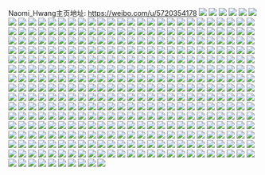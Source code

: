 Naomi_Hwang主页地址: https://weibo.com/u/5720354178 
![](https://wx4.sinaimg.cn/mw2000/006f81r4ly1h9d7br881fj30u0140h07.jpg) 
![](https://wx4.sinaimg.cn/mw2000/006f81r4ly1h9d7bu8e61j30u0140gso.jpg) 
![](https://wx4.sinaimg.cn/mw2000/006f81r4ly1h9d7bso4x6j30u0140174.jpg) 
![](https://wx4.sinaimg.cn/mw2000/006f81r4ly1h9d7bv2m2rj30u0140jy3.jpg) 
![](https://wx4.sinaimg.cn/mw2000/006f81r4ly1h9d7bxpoz0j30u0140174.jpg) 
![](https://wx4.sinaimg.cn/mw2000/006f81r4ly1h9d7bvrp4jj30u01407bv.jpg) 
![](https://wx4.sinaimg.cn/mw2000/006f81r4ly1h9d7bzse0nj30u0140nbi.jpg) 
![](https://wx4.sinaimg.cn/mw2000/006f81r4ly1h9d7byq79bj30u0140dsj.jpg) 
![](https://wx4.sinaimg.cn/mw2000/006f81r4ly1h9d7c0sxe7j30u0140tk2.jpg) 
![](https://wx4.sinaimg.cn/mw2000/006f81r4gy1h8y78h6gq6j30u0140nak.jpg) 
![](https://wx4.sinaimg.cn/mw2000/006f81r4gy1h8y78lh7g4j30u0140ahg.jpg) 
![](https://wx4.sinaimg.cn/mw2000/006f81r4gy1h8y78hlo1wj30u0140n8v.jpg) 
![](https://wx4.sinaimg.cn/mw2000/006f81r4gy1h8y78i2gjkj30u0140dtw.jpg) 
![](https://wx4.sinaimg.cn/mw2000/006f81r4gy1h8y78luoc2j30u0140qci.jpg) 
![](https://wx4.sinaimg.cn/mw2000/006f81r4gy1h8y78j0krzj30u0140qhl.jpg) 
![](https://wx4.sinaimg.cn/mw2000/006f81r4gy1h8y78ji7tdj30u0140am8.jpg) 
![](https://wx4.sinaimg.cn/mw2000/006f81r4gy1h8y78gptdcj30u01407cx.jpg) 
![](https://wx4.sinaimg.cn/mw2000/006f81r4gy1h8y78l1g2yj30u0140jzr.jpg) 
![](https://wx4.sinaimg.cn/mw2000/006f81r4gy1h8y75pxp2hj30u0154tk7.jpg) 
![](https://wx4.sinaimg.cn/mw2000/006f81r4gy1h8y75ofqylj30u0140gs9.jpg) 
![](https://wx4.sinaimg.cn/mw2000/006f81r4gy1h8y75qj1x8j30u0140qgv.jpg) 
![](https://wx4.sinaimg.cn/mw2000/006f81r4gy1h8y75rg5gsj30u0140n8g.jpg) 
![](https://wx4.sinaimg.cn/mw2000/006f81r4gy1h8y75p192kj30u0140tkq.jpg) 
![](https://wx4.sinaimg.cn/mw2000/006f81r4gy1h8y75qzkcej30u0140dqb.jpg) 
![](https://wx4.sinaimg.cn/mw2000/006f81r4gy1h8y75shfdwj30u0140tih.jpg) 
![](https://wx4.sinaimg.cn/mw2000/006f81r4gy1h8y75pgu28j30u014015p.jpg) 
![](https://wx4.sinaimg.cn/mw2000/006f81r4gy1h8y75s02a5j30u014013h.jpg) 
![](https://wx4.sinaimg.cn/mw2000/006f81r4gy1h8y74mcar2j30u0140jyk.jpg) 
![](https://wx4.sinaimg.cn/mw2000/006f81r4gy1h8y74p400mj30u014wdnw.jpg) 
![](https://wx4.sinaimg.cn/mw2000/006f81r4gy1h8y74o37nmj30u0140qb2.jpg) 
![](https://wx4.sinaimg.cn/mw2000/006f81r4gy1h8y74pkj33j30u0140aix.jpg) 
![](https://wx4.sinaimg.cn/mw2000/006f81r4gy1h8y74np8blj30u01407dr.jpg) 
![](https://wx4.sinaimg.cn/mw2000/006f81r4gy1h8y74q7ykcj30u0140jzg.jpg) 
![](https://wx4.sinaimg.cn/mw2000/006f81r4gy1h8y74qlyujj30u0140gu2.jpg) 
![](https://wx4.sinaimg.cn/mw2000/006f81r4gy1h8y74mqmptj30u0140jxy.jpg) 
![](https://wx4.sinaimg.cn/mw2000/006f81r4gy1h8y74rdny0j30u0140th3.jpg) 
![](https://wx4.sinaimg.cn/mw2000/006f81r4gy1h8y723bcyxj30u0151n7a.jpg) 
![](https://wx4.sinaimg.cn/mw2000/006f81r4gy1h8y723qv04j30u0140133.jpg) 
![](https://wx4.sinaimg.cn/mw2000/006f81r4gy1h8y724kc8jj30u01407ch.jpg) 
![](https://wx4.sinaimg.cn/mw2000/006f81r4gy1h8y724xfb3j30u014tgto.jpg) 
![](https://wx4.sinaimg.cn/mw2000/006f81r4gy1h8y722f1zsj30u0140dog.jpg) 
![](https://wx4.sinaimg.cn/mw2000/006f81r4gy1h8y7259o91j30u0140n3k.jpg) 
![](https://wx4.sinaimg.cn/mw2000/006f81r4gy1h8y725uyfzj30u01407b6.jpg) 
![](https://wx4.sinaimg.cn/mw2000/006f81r4gy1h8y726bn83j30u0140ai5.jpg) 
![](https://wx4.sinaimg.cn/mw2000/006f81r4gy1h8y727hc9zj30u0140dp2.jpg) 
![](https://wx4.sinaimg.cn/mw2000/006f81r4gy1h8k211zsraj30u014711s.jpg) 
![](https://wx4.sinaimg.cn/mw2000/006f81r4gy1h8k213c7ptj30u014010d.jpg) 
![](https://wx4.sinaimg.cn/mw2000/006f81r4gy1h8k21484t5j30u0140ahc.jpg) 
![](https://wx4.sinaimg.cn/mw2000/006f81r4gy1h8k21539xmj30u0140n68.jpg) 
![](https://wx4.sinaimg.cn/mw2000/006f81r4gy1h8k2116z14j30u0140agz.jpg) 
![](https://wx4.sinaimg.cn/mw2000/006f81r4gy1h8k215rsiuj30u0140gto.jpg) 
![](https://wx4.sinaimg.cn/mw2000/006f81r4gy1h8k217cay6j30u0140tg9.jpg) 
![](https://wx4.sinaimg.cn/mw2000/006f81r4gy1h8k216n7qvj30u0152n5j.jpg) 
![](https://wx4.sinaimg.cn/mw2000/006f81r4gy1h8k2108a2nj30u0140wo2.jpg) 
![](https://wx4.sinaimg.cn/mw2000/006f81r4gy1h88g7l26f2j30u0141495.jpg) 
![](https://wx4.sinaimg.cn/mw2000/006f81r4gy1h88g7nxb9mj30u014014i.jpg) 
![](https://wx4.sinaimg.cn/mw2000/006f81r4gy1h88g7livwkj30u015dk3n.jpg) 
![](https://wx4.sinaimg.cn/mw2000/006f81r4gy1h88g7k9l9tj30u0140jzp.jpg) 
![](https://wx4.sinaimg.cn/mw2000/006f81r4gy1h88g7j4ep5j30u0140do7.jpg) 
![](https://wx4.sinaimg.cn/mw2000/006f81r4gy1h88g7mtqi1j30u015cqc0.jpg) 
![](https://wx4.sinaimg.cn/mw2000/006f81r4gy1h88g7ogezrj30u0140gx2.jpg) 
![](https://wx4.sinaimg.cn/mw2000/006f81r4gy1h88g7h9rfij30u014048b.jpg) 
![](https://wx4.sinaimg.cn/mw2000/006f81r4gy1h88g7p8wjrj30u012jgwb.jpg) 
![](https://wx4.sinaimg.cn/mw2000/006f81r4gy1h88g7ppu6qj30u0140tin.jpg) 
![](https://wx4.sinaimg.cn/mw2000/006f81r4gy1h8500mup67j30u014uwot.jpg) 
![](https://wx4.sinaimg.cn/mw2000/006f81r4gy1h8500ojy3tj30u015m470.jpg) 
![](https://wx4.sinaimg.cn/mw2000/006f81r4gy1h8500ns1mjj30u0140dmi.jpg) 
![](https://wx4.sinaimg.cn/mw2000/006f81r4gy1h8500rfcvbj30u0140104.jpg) 
![](https://wx4.sinaimg.cn/mw2000/006f81r4gy1h8500lhf1vj30u019pn1m.jpg) 
![](https://wx4.sinaimg.cn/mw2000/006f81r4gy1h8500sdpdaj30u0140tgu.jpg) 
![](https://wx4.sinaimg.cn/mw2000/006f81r4gy1h8500peeodj30u0140aff.jpg) 
![](https://wx4.sinaimg.cn/mw2000/006f81r4gy1h82ph7pr9dj30u0140guu.jpg) 
![](https://wx4.sinaimg.cn/mw2000/006f81r4gy1h82ph3jligj30u0140jya.jpg) 
![](https://wx4.sinaimg.cn/mw2000/006f81r4gy1h82ph8zpshj30u014048i.jpg) 
![](https://wx4.sinaimg.cn/mw2000/006f81r4gy1h82phbgjl0j30u0140qcx.jpg) 
![](https://wx4.sinaimg.cn/mw2000/006f81r4gy1h82ph2m5eej30u0140thr.jpg) 
![](https://wx4.sinaimg.cn/mw2000/006f81r4gy1h82phcaohpj30u0140gwd.jpg) 
![](https://wx4.sinaimg.cn/mw2000/006f81r4gy1h82phapkdyj30u0140aki.jpg) 
![](https://wx4.sinaimg.cn/mw2000/006f81r4gy1h82ph1eol2j30u014014q.jpg) 
![](https://wx4.sinaimg.cn/mw2000/006f81r4gy1h82phd4gs4j30u0140tin.jpg) 
![](https://wx4.sinaimg.cn/mw2000/006f81r4gy1h82pheg969j30u0140n7x.jpg) 
![](https://wx4.sinaimg.cn/mw2000/006f81r4gy1h82ph4zosij30u013zwp2.jpg) 
![](https://wx4.sinaimg.cn/mw2000/006f81r4gy1h82phfjbhej30u01hchal.jpg) 
![](https://wx4.sinaimg.cn/mw2000/006f81r4gy1h82p60dniyj31xc2kg7wj.jpg) 
![](https://wx4.sinaimg.cn/mw2000/006f81r4gy1h82pba42ygj32c0340qv8.jpg) 
![](https://wx4.sinaimg.cn/mw2000/006f81r4gy1h82p5x45osj326e2wjnph.jpg) 
![](https://wx4.sinaimg.cn/mw2000/006f81r4gy1h82pa345b6j32c0340npg.jpg) 
![](https://wx4.sinaimg.cn/mw2000/006f81r4gy1h82pdp2clpj32c0340nph.jpg) 
![](https://wx4.sinaimg.cn/mw2000/006f81r4gy1h82pbuu2aej324u2uf4qr.jpg) 
![](https://wx4.sinaimg.cn/mw2000/006f81r4gy1h82p797145j323k2sq1l0.jpg) 
![](https://wx4.sinaimg.cn/mw2000/006f81r4gy1h82pcvgaxvj32762xjkjp.jpg) 
![](https://wx4.sinaimg.cn/mw2000/006f81r4gy1h82p6ky0g6j31r02c0b2b.jpg) 
![](https://wx4.sinaimg.cn/mw2000/006f81r4gy1h7zfd2agvfj320t2p3hdw.jpg) 
![](https://wx4.sinaimg.cn/mw2000/006f81r4gy1h7zfdkvipnj31ew1vvhdt.jpg) 
![](https://wx4.sinaimg.cn/mw2000/006f81r4gy1h7zff9fhpkj32802ynkjo.jpg) 
![](https://wx4.sinaimg.cn/mw2000/006f81r4gy1h7zffyw5taj32742xi7wl.jpg) 
![](https://wx4.sinaimg.cn/mw2000/006f81r4gy1h7tf82hfaij32c0340kjn.jpg) 
![](https://wx4.sinaimg.cn/mw2000/006f81r4gy1h7tfb55mymj32c03407wl.jpg) 
![](https://wx4.sinaimg.cn/mw2000/006f81r4gy1h7tf9rnhftj32c0340x6t.jpg) 
![](https://wx4.sinaimg.cn/mw2000/006f81r4gy1h7tfafgulkj323s2t1x6y.jpg) 
![](https://wx4.sinaimg.cn/mw2000/006f81r4gy1h7tf8hlftgj32c0340npi.jpg) 
![](https://wx4.sinaimg.cn/mw2000/006f81r4gy1h7tfap9v7fj322r2rn4qq.jpg) 
![](https://wx4.sinaimg.cn/mw2000/006f81r4gy1h7tf7rqjmnj32332s41ky.jpg) 
![](https://wx4.sinaimg.cn/mw2000/006f81r4gy1h7tf9cqnauj32192l5b2h.jpg) 
![](https://wx4.sinaimg.cn/mw2000/006f81r4gy1h7tfb7ozprj32c0340e82.jpg) 
![](https://wx4.sinaimg.cn/mw2000/006f81r4gy1h7c9l5axekj30u014040g.jpg) 
![](https://wx4.sinaimg.cn/mw2000/006f81r4gy1h7c9m2j43vj30u0140tgz.jpg) 
![](https://wx4.sinaimg.cn/mw2000/006f81r4gy1h7c9l6hjxpj30u014044s.jpg) 
![](https://wx4.sinaimg.cn/mw2000/006f81r4gy1h7c9l7ck7uj30u0140jxe.jpg) 
![](https://wx4.sinaimg.cn/mw2000/006f81r4gy1h7c9ldlx66j30u01hcn55.jpg) 
![](https://wx4.sinaimg.cn/mw2000/006f81r4gy1h7c9la7ow9j30u0140tju.jpg) 
![](https://wx4.sinaimg.cn/mw2000/006f81r4gy1h7c9lbdk97j30u0140126.jpg) 
![](https://wx4.sinaimg.cn/mw2000/006f81r4gy1h7c9lcioekj30u0140wms.jpg) 
![](https://wx4.sinaimg.cn/mw2000/006f81r4gy1h7c9l8vbiuj30u0140k2d.jpg) 
![](https://wx4.sinaimg.cn/mw2000/006f81r4gy1h78qlyfme7j30u0140alb.jpg) 
![](https://wx4.sinaimg.cn/mw2000/006f81r4gy1h78qtrlcdvj30u01syqcn.jpg) 
![](https://wx4.sinaimg.cn/mw2000/006f81r4gy1h78qlxbbzgj30u01407cp.jpg) 
![](https://wx4.sinaimg.cn/mw2000/006f81r4gy1h78qm2eg1mj30u0140wrs.jpg) 
![](https://wx4.sinaimg.cn/mw2000/006f81r4gy1h78qlzzp0gj30u0140dp1.jpg) 
![](https://wx4.sinaimg.cn/mw2000/006f81r4gy1h78qm3bb6fj30u01407gx.jpg) 
![](https://wx4.sinaimg.cn/mw2000/006f81r4gy1h78qlzd4ofj30u0140dou.jpg) 
![](https://wx4.sinaimg.cn/mw2000/006f81r4gy1h78qm4di8zj30u01407hg.jpg) 
![](https://wx4.sinaimg.cn/mw2000/006f81r4gy1h78qm0rljgj30u019012y.jpg) 
![](https://wx4.sinaimg.cn/mw2000/006f81r4gy1h77pci3zrlj322j2re1l0.jpg) 
![](https://wx4.sinaimg.cn/mw2000/006f81r4gy1h77pckcqg3j30wi17ctyn.jpg) 
![](https://wx4.sinaimg.cn/mw2000/006f81r4gy1h77pcq5rk8j32c03514qt.jpg) 
![](https://wx4.sinaimg.cn/mw2000/006f81r4gy1h76hybyoikj30u0140113.jpg) 
![](https://wx4.sinaimg.cn/mw2000/006f81r4gy1h76hy9y8m9j30u014ggv9.jpg) 
![](https://wx4.sinaimg.cn/mw2000/006f81r4gy1h76hydi358j30u014047i.jpg) 
![](https://wx4.sinaimg.cn/mw2000/006f81r4gy1h76hy6ow05j30u0140juu.jpg) 
![](https://wx4.sinaimg.cn/mw2000/006f81r4gy1h76hy4muhwj30u01407d7.jpg) 
![](https://wx4.sinaimg.cn/mw2000/006f81r4gy1h76hyenuomj30u0140dns.jpg) 
![](https://wx4.sinaimg.cn/mw2000/006f81r4gy1h76hy7wko6j30u0140101.jpg) 
![](https://wx4.sinaimg.cn/mw2000/006f81r4gy1h76hylcyj8j30u0128112.jpg) 
![](https://wx4.sinaimg.cn/mw2000/006f81r4gy1h76hyfuy1xj30u0140475.jpg) 
![](https://wx4.sinaimg.cn/mw2000/006f81r4gy1h70ijdmehoj30u015tdou.jpg) 
![](https://wx4.sinaimg.cn/mw2000/006f81r4gy1h70ijfems1j30u014haip.jpg) 
![](https://wx4.sinaimg.cn/mw2000/006f81r4gy1h70ijgk5vlj30u015947j.jpg) 
![](https://wx4.sinaimg.cn/mw2000/006f81r4gy1h70ijiw7b8j30u0140k11.jpg) 
![](https://wx4.sinaimg.cn/mw2000/006f81r4gy1h70ijhw8sqj30u019wqd5.jpg) 
![](https://wx4.sinaimg.cn/mw2000/006f81r4gy1h70ijkxkc2j30u0140gul.jpg) 
![](https://wx4.sinaimg.cn/mw2000/006f81r4gy1h6w0n3aofhj30u0140ahx.jpg) 
![](https://wx4.sinaimg.cn/mw2000/006f81r4gy1h6w0n2msy5j30u0140dmu.jpg) 
![](https://wx4.sinaimg.cn/mw2000/006f81r4gy1h6w0n1w6vmj30u01407bl.jpg) 
![](https://wx4.sinaimg.cn/mw2000/006f81r4gy1h6w0n546b6j30u014045r.jpg) 
![](https://wx4.sinaimg.cn/mw2000/006f81r4gy1h6w0n44y9kj30u0141n4f.jpg) 
![](https://wx4.sinaimg.cn/mw2000/006f81r4gy1h6w0n5lz7kj30u014045h.jpg) 
![](https://wx4.sinaimg.cn/mw2000/006f81r4gy1h6w0n6p73fj30u01400zp.jpg) 
![](https://wx4.sinaimg.cn/mw2000/006f81r4gy1h6w0n662irj30u01407dk.jpg) 
![](https://wx4.sinaimg.cn/mw2000/006f81r4gy1h6w0n4m4p7j30u01400xv.jpg) 
![](https://wx4.sinaimg.cn/mw2000/006f81r4gy1h67qtwzddgj30oh0wntgs.jpg) 
![](https://wx4.sinaimg.cn/mw2000/006f81r4gy1h67qtryv14j30u0140do6.jpg) 
![](https://wx4.sinaimg.cn/mw2000/006f81r4gy1h67qu2wcxzj30u0140tn7.jpg) 
![](https://wx4.sinaimg.cn/mw2000/006f81r4gy1h67qu52v1rj30u0147na3.jpg) 
![](https://wx4.sinaimg.cn/mw2000/006f81r4gy1h67qu6m3pmj30u01407fs.jpg) 
![](https://wx4.sinaimg.cn/mw2000/006f81r4gy1h67qtqkh9uj30u013zaed.jpg) 
![](https://wx4.sinaimg.cn/mw2000/006f81r4gy1h5iconwt87j328x340e83.jpg) 
![](https://wx4.sinaimg.cn/mw2000/006f81r4gy1h5icnjqqrcj30zk1be45n.jpg) 
![](https://wx4.sinaimg.cn/mw2000/006f81r4gy1h5icou64r0j31pv340x6p.jpg) 
![](https://wx4.sinaimg.cn/mw2000/006f81r4gy1h5icp2f3bmj31lg2up4qp.jpg) 
![](https://wx4.sinaimg.cn/mw2000/006f81r4gy1h5icozaf8yj32c035xqv7.jpg) 
![](https://wx4.sinaimg.cn/mw2000/006f81r4gy1h4stztqg1ij326f340x6q.jpg) 
![](https://wx4.sinaimg.cn/mw2000/006f81r4gy1h4u82wg2fxj32c03404qq.jpg) 
![](https://wx4.sinaimg.cn/mw2000/006f81r4gy1h4u833l5gcj32c0340npf.jpg) 
![](https://wx4.sinaimg.cn/mw2000/006f81r4gy1h4su0hshwbj32au340npe.jpg) 
![](https://wx4.sinaimg.cn/mw2000/006f81r4gy1h4u8378ob3j32c0340hdv.jpg) 
![](https://wx4.sinaimg.cn/mw2000/006f81r4gy1h4u83af4pfj326p2y21kz.jpg) 
![](https://wx4.sinaimg.cn/mw2000/006f81r4gy1h4u82tdvgdj32c0340u0x.jpg) 
![](https://wx4.sinaimg.cn/mw2000/006f81r4gy1h4swcm13fgj32c03401ky.jpg) 
![](https://wx4.sinaimg.cn/mw2000/006f81r4gy1h4sty866zfj30lq0obdzh.jpg) 
![](https://wx4.sinaimg.cn/mw2000/006f81r4gy1h4ni0xy2g0j30u012z0vn.jpg) 
![](https://wx4.sinaimg.cn/mw2000/006f81r4gy1h4ni105jfqj30u01hcgsh.jpg) 
![](https://wx4.sinaimg.cn/mw2000/006f81r4gy1h4ni10ofjrj30u0140whc.jpg) 
![](https://wx4.sinaimg.cn/mw2000/006f81r4gy1h4ni117gzoj30u01hc79c.jpg) 
![](https://wx4.sinaimg.cn/mw2000/006f81r4gy1h4ni13dyenj30u01hcafd.jpg) 
![](https://wx4.sinaimg.cn/mw2000/006f81r4gy1h4ni12jifkj30u01hcgqa.jpg) 
![](https://wx4.sinaimg.cn/mw2000/006f81r4gy1h4ni120gytj30u01hcq7t.jpg) 
![](https://wx4.sinaimg.cn/mw2000/006f81r4gy1h4ni0yluvwj30u01hc7ai.jpg) 
![](https://wx4.sinaimg.cn/mw2000/006f81r4gy1h4ni12wng8j30u01hutc8.jpg) 
![](https://wx4.sinaimg.cn/mw2000/006f81r4gy1h4cggtnbllj30u01hcjyi.jpg) 
![](https://wx4.sinaimg.cn/mw2000/006f81r4gy1h4cggswyumj30u01hcn25.jpg) 
![](https://wx4.sinaimg.cn/mw2000/006f81r4gy1h4cggvtdg6j30c40ipmy1.jpg) 
![](https://wx4.sinaimg.cn/mw2000/006f81r4gy1h4cgguxgf1j30u01hctes.jpg) 
![](https://wx4.sinaimg.cn/mw2000/006f81r4gy1h4cggubn5oj30u01ifqbi.jpg) 
![](https://wx4.sinaimg.cn/mw2000/006f81r4gy1h4cggvhqw0j30u01eddm8.jpg) 
![](https://wx4.sinaimg.cn/mw2000/006f81r4gy1h4cggx97nlj30u01hcai4.jpg) 
![](https://wx4.sinaimg.cn/mw2000/006f81r4gy1h4cggwog71j30gt0q1jto.jpg) 
![](https://wx4.sinaimg.cn/mw2000/006f81r4gy1h4cggxq96qj30u01hcwja.jpg) 
![](https://wx4.sinaimg.cn/mw2000/006f81r4gy1h4aefi3h2qj30ko10qq70.jpg) 
![](https://wx4.sinaimg.cn/mw2000/006f81r4gy1h4aefit3fmj30nq165dkr.jpg) 
![](https://wx4.sinaimg.cn/mw2000/006f81r4gy1h4aefknistj30w51l5wsg.jpg) 
![](https://wx4.sinaimg.cn/mw2000/006f81r4gy1h4aeflv21gj30wi1ls16c.jpg) 
![](https://wx4.sinaimg.cn/mw2000/006f81r4gy1h4aefwgu3dj31r03404qq.jpg) 
![](https://wx4.sinaimg.cn/mw2000/006f81r4gy1h4aefn5ruzj30vt1kktkj.jpg) 
![](https://wx4.sinaimg.cn/mw2000/006f81r4gy1h4aefrxcoij31pj340e81.jpg) 
![](https://wx4.sinaimg.cn/mw2000/006f81r4gy1h4aefhifooj31pn31le81.jpg) 
![](https://wx4.sinaimg.cn/mw2000/006f81r4gy1h4aeg02manj31pr340e81.jpg) 
![](https://wx4.sinaimg.cn/mw2000/006f81r4gy1h47z3j92huj322o340e82.jpg) 
![](https://wx4.sinaimg.cn/mw2000/006f81r4gy1h47yyyzuutj322o340b2b.jpg) 
![](https://wx4.sinaimg.cn/mw2000/006f81r4gy1h47z1s4n36j322o3404qr.jpg) 
![](https://wx4.sinaimg.cn/mw2000/006f81r4gy1h47z26625yj334022o1kz.jpg) 
![](https://wx4.sinaimg.cn/mw2000/006f81r4gy1h47z0m0b17j322o340x6q.jpg) 
![](https://wx4.sinaimg.cn/mw2000/006f81r4gy1h47z2i461vj322o340u0z.jpg) 
![](https://wx4.sinaimg.cn/mw2000/006f81r4gy1h47yx5o4ihj322o340npf.jpg) 
![](https://wx4.sinaimg.cn/mw2000/006f81r4gy1h47z2mu85nj322o340b2a.jpg) 
![](https://wx4.sinaimg.cn/mw2000/006f81r4gy1h47z33ool5j322o340b2a.jpg) 
![](https://wx4.sinaimg.cn/mw2000/006f81r4gy1h3u7dbcr3fj30u0140q9o.jpg) 
![](https://wx4.sinaimg.cn/mw2000/006f81r4gy1h3u7defhnyj30u01g7aim.jpg) 
![](https://wx4.sinaimg.cn/mw2000/006f81r4gy1h3u7dcdqlij30u0140qen.jpg) 
![](https://wx4.sinaimg.cn/mw2000/006f81r4gy1h3u7dahjm1j30u0140k3r.jpg) 
![](https://wx4.sinaimg.cn/mw2000/006f81r4gy1h3u7dcxfskj30u0144wkd.jpg) 
![](https://wx4.sinaimg.cn/mw2000/006f81r4gy1h3u7ddnibjj30u00zutju.jpg) 
![](https://wx4.sinaimg.cn/mw2000/006f81r4gy1h3quf60hhnj30u014jwuu.jpg) 
![](https://wx4.sinaimg.cn/mw2000/006f81r4gy1h3quf70nnej30u014fwvd.jpg) 
![](https://wx4.sinaimg.cn/mw2000/006f81r4gy1h3quf7tsozj30u014017x.jpg) 
![](https://wx4.sinaimg.cn/mw2000/006f81r4gy1h3quf8odigj30u0140h0m.jpg) 
![](https://wx4.sinaimg.cn/mw2000/006f81r4gy1h3o9y7hrzhj30u01gwwpw.jpg) 
![](https://wx4.sinaimg.cn/mw2000/006f81r4gy1h3o9y5n5zcj30u01fqdqv.jpg) 
![](https://wx4.sinaimg.cn/mw2000/006f81r4gy1h3bo7ilsb4j32c0340b2a.jpg) 
![](https://wx4.sinaimg.cn/mw2000/006f81r4gy1h3bo7lep2wj31sc2dsb2a.jpg) 
![](https://wx4.sinaimg.cn/mw2000/006f81r4gy1h3bo7k158lj32542r6qv6.jpg) 
![](https://wx4.sinaimg.cn/mw2000/006f81r4gy1h3bo7od94pj30u0140ajf.jpg) 
![](https://wx4.sinaimg.cn/mw2000/006f81r4gy1h2l4xt5w6kj30u012ogt7.jpg) 
![](https://wx4.sinaimg.cn/mw2000/006f81r4gy1h2l4xq6zikj30u014itk0.jpg) 
![](https://wx4.sinaimg.cn/mw2000/006f81r4gy1h2l4xorqdaj30u0140gvv.jpg) 
![](https://wx4.sinaimg.cn/mw2000/006f81r4gy1h2l4xs9y4jj30u0140aj1.jpg) 
![](https://wx4.sinaimg.cn/mw2000/006f81r4gy1h2l4xrcw8rj30u0133gvt.jpg) 
![](https://wx4.sinaimg.cn/mw2000/006f81r4gy1h2l4xw5ebuj30u013ydnf.jpg) 
![](https://wx4.sinaimg.cn/mw2000/006f81r4gy1h2l4xv929bj30u01404al.jpg) 
![](https://wx4.sinaimg.cn/mw2000/006f81r4gy1h2l4xu020aj30u013k488.jpg) 
![](https://wx4.sinaimg.cn/mw2000/006f81r4gy1h2fdtztde5j32c0340npg.jpg) 
![](https://wx4.sinaimg.cn/mw2000/006f81r4gy1h2fdtuseb0j30wi1kcqrd.jpg) 
![](https://wx4.sinaimg.cn/mw2000/006f81r4gy1h2fdtvqhlrj30wi1mvqsf.jpg) 
![](https://wx4.sinaimg.cn/mw2000/006f81r4gy1h2fdu6auuoj32c0340qv9.jpg) 
![](https://wx4.sinaimg.cn/mw2000/006f81r4gy1h1mauzvjr7j30sb1eb4ej.jpg) 
![](https://wx4.sinaimg.cn/mw2000/006f81r4gy1h1mauwfgraj30u01hbh2r.jpg) 
![](https://wx4.sinaimg.cn/mw2000/006f81r4gy1h1mauv0axoj30u01hdqka.jpg) 
![](https://wx4.sinaimg.cn/mw2000/006f81r4gy1h1mauy0n0bj30u018gtka.jpg) 
![](https://wx4.sinaimg.cn/mw2000/006f81r4gy1h1cz1nl44yj30u014047t.jpg) 
![](https://wx4.sinaimg.cn/mw2000/006f81r4gy1h1cz1t5sztj30u0131gvy.jpg) 
![](https://wx4.sinaimg.cn/mw2000/006f81r4gy1h1cz1ogaqsj30u013f47q.jpg) 
![](https://wx4.sinaimg.cn/mw2000/006f81r4gy1h1cz1jhyqrj30u0146wm2.jpg) 
![](https://wx4.sinaimg.cn/mw2000/006f81r4gy1h1cz1mkkaej30u01197f5.jpg) 
![](https://wx4.sinaimg.cn/mw2000/006f81r4gy1h1cz1tthlaj30u01320zn.jpg) 
![](https://wx4.sinaimg.cn/mw2000/006f81r4gy1h1cz1l5v72j30u0140wpm.jpg) 
![](https://wx4.sinaimg.cn/mw2000/006f81r4gy1h1cz1uxj19j30u012g7az.jpg) 
![](https://wx4.sinaimg.cn/mw2000/006f81r4gy1h1cz1pjgd3j30u01dwgxg.jpg) 
![](https://wx4.sinaimg.cn/mw2000/006f81r4gy1h19li6hdehj30u01ilamy.jpg) 
![](https://wx4.sinaimg.cn/mw2000/006f81r4gy1h19lic0fwoj30u01j1akx.jpg) 
![](https://wx4.sinaimg.cn/mw2000/006f81r4gy1h19li5su9gj30u01hr7gu.jpg) 
![](https://wx4.sinaimg.cn/mw2000/006f81r4gy1h13xo3hcoej30u01cgn9z.jpg) 
![](https://wx4.sinaimg.cn/mw2000/006f81r4gy1h13xo9thkij30u01hindy.jpg) 
![](https://wx4.sinaimg.cn/mw2000/006f81r4gy1h13xo6q62cj30u01huh0b.jpg) 
![](https://wx4.sinaimg.cn/mw2000/006f81r4gy1h109c0x5b6j30u01ay44w.jpg) 
![](https://wx4.sinaimg.cn/mw2000/006f81r4gy1h109bizi9mj30u019010m.jpg) 
![](https://wx4.sinaimg.cn/mw2000/006f81r4gy1h109c01vz1j30u0190djq.jpg) 
![](https://wx4.sinaimg.cn/mw2000/006f81r4gy1h109bn7193j30u0190th7.jpg) 
![](https://wx4.sinaimg.cn/mw2000/006f81r4gy1h109bl7ux8j30u019046g.jpg) 
![](https://wx4.sinaimg.cn/mw2000/006f81r4gy1h109bp7kr4j30u019145a.jpg) 
![](https://wx4.sinaimg.cn/mw2000/006f81r4gy1h109bo4kzzj30u0190gqz.jpg) 
![](https://wx4.sinaimg.cn/mw2000/006f81r4gy1h109bmd5xnj30u01ap7ae.jpg) 
![](https://wx4.sinaimg.cn/mw2000/006f81r4gy1h109bjjwfuj30u0190gtz.jpg) 
![](https://wx4.sinaimg.cn/mw2000/006f81r4gy1h0zsh13i0sj30wi1lgau5.jpg) 
![](https://wx4.sinaimg.cn/mw2000/006f81r4gy1h0zsh2tc5dj31r02jy4qr.jpg) 
![](https://wx4.sinaimg.cn/mw2000/006f81r4gy1h0zsh1l475j30wi1juwwp.jpg) 
![](https://wx4.sinaimg.cn/mw2000/006f81r4gy1h0zsh5klijj31r03407wh.jpg) 
![](https://wx4.sinaimg.cn/mw2000/006f81r4gy1h0zsh3bu2dj30wi1jmk91.jpg) 
![](https://wx4.sinaimg.cn/mw2000/006f81r4gy1h0zsh4krn9j31zm340b2b.jpg) 
![](https://wx4.sinaimg.cn/mw2000/006f81r4gy1gy11zfdoi2j322o340qv6.jpg) 
![](https://wx4.sinaimg.cn/mw2000/006f81r4gy1gy11zbklo8j30ve1kxaq1.jpg) 
![](https://wx4.sinaimg.cn/mw2000/006f81r4gy1gy11zi0tucj322o340b2a.jpg) 
![](https://wx4.sinaimg.cn/mw2000/006f81r4gy1gy11zmmsn7j32402yfqv7.jpg) 
![](https://wx4.sinaimg.cn/mw2000/006f81r4gy1gy11zc8ba2j30wi1la192.jpg) 
![](https://wx4.sinaimg.cn/mw2000/006f81r4gy1gy11zjvh8tj32232wnu0x.jpg) 
![](https://wx4.sinaimg.cn/mw2000/006f81r4gy1gy11zafouuj322n2pcu0x.jpg) 
![](https://wx4.sinaimg.cn/mw2000/006f81r4gy1gy11zrftyej30wi1l84o6.jpg) 
![](https://wx4.sinaimg.cn/mw2000/006f81r4gy1gy11zq8vh6j31z02nwu0z.jpg) 
![](https://wx4.sinaimg.cn/mw2000/006f81r4gy1gy12fizfz6j30wi1jjk43.jpg) 
![](https://wx4.sinaimg.cn/mw2000/006f81r4gy1gy12fka827j30wi1gcass.jpg) 
![](https://wx4.sinaimg.cn/mw2000/006f81r4gy1gy12fnrezej31sc2c17wi.jpg) 
![](https://wx4.sinaimg.cn/mw2000/006f81r4gy1gy12fp5di6j30wi1l4nfq.jpg) 
![](https://wx4.sinaimg.cn/mw2000/006f81r4gy1gy12fhvpqaj31sr2jl7wi.jpg) 
![](https://wx4.sinaimg.cn/mw2000/006f81r4gy1gy12fu7xinj324b2avqv6.jpg) 
![](https://wx4.sinaimg.cn/mw2000/006f81r4gy1gy12fzmi16j322y2ryu0x.jpg) 
![](https://wx4.sinaimg.cn/mw2000/006f81r4gy1gy12g2kud9j30wi1cz4br.jpg) 
![](https://wx4.sinaimg.cn/mw2000/006f81r4gy1gy12g52gicj30wi1fk4qp.jpg) 
![](https://wx4.sinaimg.cn/mw2000/006f81r4gy1gx81jpsz3kj30u01g87fu.jpg) 
![](https://wx4.sinaimg.cn/mw2000/006f81r4gy1gx81jpd9edj30u01egh1v.jpg) 
![](https://wx4.sinaimg.cn/mw2000/006f81r4gy1gwlq3u9g9uj30u0140jyc.jpg) 
![](https://wx4.sinaimg.cn/mw2000/006f81r4gy1gwlq3sok4xj30u0140q9i.jpg) 
![](https://wx4.sinaimg.cn/mw2000/006f81r4gy1gwlq3uvrmej30u0140q8c.jpg) 
![](https://wx4.sinaimg.cn/mw2000/006f81r4gy1gwlq71crmyj30u0140jzl.jpg) 
![](https://wx4.sinaimg.cn/mw2000/006f81r4gy1gwlq3pyosaj30u0140wlz.jpg) 
![](https://wx4.sinaimg.cn/mw2000/006f81r4gy1gwlq3nygl1j30u0140tex.jpg) 
![](https://wx4.sinaimg.cn/mw2000/006f81r4gy1gwlq725wxjj30u014045e.jpg) 
![](https://wx4.sinaimg.cn/mw2000/006f81r4gy1gwlq3qowqsj30u0140tfw.jpg) 
![](https://wx4.sinaimg.cn/mw2000/006f81r4gy1gwlq72tuf0j30u0140n31.jpg) 
![](https://wx4.sinaimg.cn/mw2000/006f81r4ly1gwfm8a40w2j30u0140gw5.jpg) 
![](https://wx4.sinaimg.cn/mw2000/006f81r4ly1gwfm888umoj30u0140hau.jpg) 
![](https://wx4.sinaimg.cn/mw2000/006f81r4ly1gwfm89hbqxj30u0119ahn.jpg) 
![](https://wx4.sinaimg.cn/mw2000/006f81r4ly1gwfm87av60j31400u0alc.jpg) 
![](https://wx4.sinaimg.cn/mw2000/006f81r4ly1gwfm87sbaej30u0190gtp.jpg) 
![](https://wx4.sinaimg.cn/mw2000/006f81r4ly1gwfm88tp52j30u0140keq.jpg) 
![](https://wx4.sinaimg.cn/mw2000/006f81r4ly1gwfm8ahho9j30u014nn7i.jpg) 
![](https://wx4.sinaimg.cn/mw2000/006f81r4ly1gwfm8c105bj30u0140azr.jpg) 
![](https://wx4.sinaimg.cn/mw2000/006f81r4ly1gwfm896mp6j30u00x3jz9.jpg) 
![](https://wx4.sinaimg.cn/mw2000/006f81r4ly1gwfm8arlzlj30u01407e9.jpg) 
![](https://wx4.sinaimg.cn/mw2000/006f81r4ly1gwfm8bdrwaj31400u0alr.jpg) 
![](https://wx4.sinaimg.cn/mw2000/006f81r4ly1gwfm8cz8hrj30u0140n7t.jpg) 
![](https://wx4.sinaimg.cn/mw2000/006f81r4gy1gu4n3x7x4fj30u0140dtw.jpg) 
![](https://wx4.sinaimg.cn/mw2000/006f81r4gy1gu4n3wcfbmj31390u047p.jpg) 
![](https://wx4.sinaimg.cn/mw2000/006f81r4gy1gu4n42osa5j31400u0e2t.jpg) 
![](https://wx4.sinaimg.cn/mw2000/006f81r4gy1gu4n43pie6j30to1gswpd.jpg) 
![](https://wx4.sinaimg.cn/mw2000/006f81r4gy1gu4n3v4jsfj30u0140whr.jpg) 
![](https://wx4.sinaimg.cn/mw2000/006f81r4gy1gu4n3yd8xfj30u0140tj2.jpg) 
![](https://wx4.sinaimg.cn/mw2000/006f81r4gy1gu4n40xg4qj31400u0qdx.jpg) 
![](https://wx4.sinaimg.cn/mw2000/006f81r4gy1gu4n45e48dj31400u0wmz.jpg) 
![](https://wx4.sinaimg.cn/mw2000/006f81r4gy1gu4n3zjkf5j30u014011o.jpg) 
![](https://wx4.sinaimg.cn/mw2000/006f81r4ly1gthp7e7wlpj30u00wgjyy.jpg) 
![](https://wx4.sinaimg.cn/mw2000/006f81r4ly1gthp7fcbynj30u00zkdqg.jpg) 
![](https://wx4.sinaimg.cn/mw2000/006f81r4ly1gthp7esaxgj30u0140do6.jpg) 
![](https://wx4.sinaimg.cn/mw2000/006f81r4ly1gthp7fmpboj30u010a466.jpg) 
![](https://wx4.sinaimg.cn/mw2000/006f81r4ly1gthp7hg9vuj33402c0qv7.jpg) 
![](https://wx4.sinaimg.cn/mw2000/006f81r4ly1gthp7fvkygj30ng0uq441.jpg) 
![](https://wx4.sinaimg.cn/mw2000/006f81r4ly1gthp7egdgyj30u00z2jy6.jpg) 
![](https://wx4.sinaimg.cn/mw2000/006f81r4ly1gthp7g9nv9j30u0140wq6.jpg) 
![](https://wx4.sinaimg.cn/mw2000/006f81r4ly1gthp7do0upj32c0340kjn.jpg) 
![](https://wx4.sinaimg.cn/mw2000/006f81r4ly1gsxbxhiv8nj30u01f9dp1.jpg) 
![](https://wx4.sinaimg.cn/mw2000/006f81r4ly1gsxbolxon6j30u0142462.jpg) 
![](https://wx4.sinaimg.cn/mw2000/006f81r4ly1gsxc8rgjmzj30u014010d.jpg) 
![](https://wx4.sinaimg.cn/mw2000/006f81r4ly1gsxc4w22vcj30u01grtiw.jpg) 
![](https://wx4.sinaimg.cn/mw2000/006f81r4ly1gsav5ntk95j32hn25se81.jpg) 
![](https://wx4.sinaimg.cn/mw2000/006f81r4ly1gsav61bkjcj32c02c07wj.jpg) 
![](https://wx4.sinaimg.cn/mw2000/006f81r4ly1gsav5lwr8qj33402c0b2a.jpg) 
![](https://wx4.sinaimg.cn/mw2000/006f81r4ly1gsav5qwy9jj32bk2yl7wi.jpg) 
![](https://wx4.sinaimg.cn/mw2000/006f81r4ly1gsav5q2dhfj31ol2uue81.jpg) 
![](https://wx4.sinaimg.cn/mw2000/006f81r4ly1gsav5om1jkj31dw1dx7wh.jpg) 
![](https://wx4.sinaimg.cn/mw2000/006f81r4ly1gsav5sonu0j31r0340b2a.jpg) 
![](https://wx4.sinaimg.cn/mw2000/006f81r4ly1gsav5trjcjj33401r0e82.jpg) 
![](https://wx4.sinaimg.cn/mw2000/006f81r4ly1gsav5rspzkj31ob3101ky.jpg) 
![](https://wx4.sinaimg.cn/mw2000/006f81r4ly1gs8tgyitshj31r0340e82.jpg) 
![](https://wx4.sinaimg.cn/mw2000/006f81r4ly1gs8tgr9nnkj31r0340qv6.jpg) 
![](https://wx4.sinaimg.cn/mw2000/006f81r4ly1gs8tgt8ug8j33401r04qr.jpg) 
![](https://wx4.sinaimg.cn/mw2000/006f81r4ly1gs8tgvx67sj31r0340e83.jpg) 
![](https://wx4.sinaimg.cn/mw2000/006f81r4ly1gs8th36xqqj321k2rru0z.jpg) 
![](https://wx4.sinaimg.cn/mw2000/006f81r4ly1gs8tgxaklhj31r0340b2b.jpg) 
![](https://wx4.sinaimg.cn/mw2000/006f81r4ly1gs8tgua00vj31r0340hdu.jpg) 
![](https://wx4.sinaimg.cn/mw2000/006f81r4ly1gs8th1w4i6j33401r04qr.jpg) 
![](https://wx4.sinaimg.cn/mw2000/006f81r4ly1gs8tur4m7tj30jf0ik407.jpg) 
![](https://wx4.sinaimg.cn/mw2000/006f81r4ly1gs1so5zxldj31pr2nqkjl.jpg) 
![](https://wx4.sinaimg.cn/mw2000/006f81r4ly1gs1smr0zayj31r0340x6p.jpg) 
![](https://wx4.sinaimg.cn/mw2000/006f81r4ly1gs1sn4ar9uj31r0340hdu.jpg) 
![](https://wx4.sinaimg.cn/mw2000/006f81r4ly1gs1sne8cdfj33401r0hdv.jpg) 
![](https://wx4.sinaimg.cn/mw2000/006f81r4ly1gs1smldw16j31z02bakjl.jpg) 
![](https://wx4.sinaimg.cn/mw2000/006f81r4ly1gs1smasvb4j33401r0npe.jpg) 
![](https://wx4.sinaimg.cn/mw2000/006f81r4ly1gs1sn8f7jmj32hz26nb2a.jpg) 
![](https://wx4.sinaimg.cn/mw2000/006f81r4ly1gs1snb36iij33401r04qr.jpg) 
![](https://wx4.sinaimg.cn/mw2000/006f81r4ly1gs1snf6vyqj30rv0gtwfp.jpg) 
![](https://wx4.sinaimg.cn/mw2000/006f81r4gy1gribenf0p2j30u018x45j.jpg) 
![](https://wx4.sinaimg.cn/mw2000/006f81r4gy1griber28lej30u018edl4.jpg) 
![](https://wx4.sinaimg.cn/mw2000/006f81r4gy1gribelutfmj30u018qgt6.jpg) 
![](https://wx4.sinaimg.cn/mw2000/006f81r4gy1gribesinw1j30u018x45c.jpg) 
![](https://wx4.sinaimg.cn/mw2000/006f81r4gy1gribel1d77j30u018pgrs.jpg) 
![](https://wx4.sinaimg.cn/mw2000/006f81r4gy1gribeq2xaqj30u018odlu.jpg) 
![](https://wx4.sinaimg.cn/mw2000/006f81r4gy1gribemm73xj30u018lq83.jpg) 
![](https://wx4.sinaimg.cn/mw2000/006f81r4gy1gribepf2ekj30u018fwml.jpg) 
![](https://wx4.sinaimg.cn/mw2000/006f81r4gy1gribenyir4j30vd0kxjua.jpg) 
![](https://wx4.sinaimg.cn/mw2000/006f81r4gy1grdy7ta4vzj33402c0x6p.jpg) 
![](https://wx4.sinaimg.cn/mw2000/006f81r4gy1grdy7w7nmzj33402c04qr.jpg) 
![](https://wx4.sinaimg.cn/mw2000/006f81r4gy1grdy7s7eqmj33402c0qv5.jpg) 
![](https://wx4.sinaimg.cn/mw2000/006f81r4gy1grdy7xmg6kj32c03401kz.jpg) 
![](https://wx4.sinaimg.cn/mw2000/006f81r4gy1grdy7qey84j63402c04hn02.jpg) 
![](https://wx4.sinaimg.cn/mw2000/006f81r4gy1grdy7z26l5j32c0340kjl.jpg) 
![](https://wx4.sinaimg.cn/mw2000/006f81r4gy1grdy7ugpvjj33402c0000.jpg) 
![](https://wx4.sinaimg.cn/mw2000/006f81r4gy1grdy81albtj33402c0npf.jpg) 
![](https://wx4.sinaimg.cn/mw2000/006f81r4gy1grdy7zu57sj32c0340x6p.jpg) 
![](https://wx4.sinaimg.cn/mw2000/006f81r4gy1gr9wkqthorj315c0u0qe2.jpg) 
![](https://wx4.sinaimg.cn/mw2000/006f81r4gy1gr9wkraqh0j31400u0q7z.jpg) 
![](https://wx4.sinaimg.cn/mw2000/006f81r4gy1gr9wkom3rjj31400u0k0s.jpg) 
![](https://wx4.sinaimg.cn/mw2000/006f81r4gy1gr9wkv7t0pj317b0u07gi.jpg) 
![](https://wx4.sinaimg.cn/mw2000/006f81r4gy1gr9wkp7clmj31400u0n5m.jpg) 
![](https://wx4.sinaimg.cn/mw2000/006f81r4gy1gr9wkudvqtj30op0opdje.jpg) 
![](https://wx4.sinaimg.cn/mw2000/006f81r4gy1gr9wknz4saj31400u0wmm.jpg) 
![](https://wx4.sinaimg.cn/mw2000/006f81r4gy1gr9wks4511j30u0140aji.jpg) 
![](https://wx4.sinaimg.cn/mw2000/006f81r4gy1gr9wkq13y3j314r0u049g.jpg) 
![](https://wx4.sinaimg.cn/mw2000/006f81r4gy1gqn3cid2krj32th1x11ky.jpg) 
![](https://wx4.sinaimg.cn/mw2000/006f81r4gy1gqn3cebt0aj32be1d3hdt.jpg) 
![](https://wx4.sinaimg.cn/mw2000/006f81r4gy1gqn3c61k33j32ln1tgkjm.jpg) 
![](https://wx4.sinaimg.cn/mw2000/006f81r4gy1gqn3ca4zauj32f21oqqv5.jpg) 
![](https://wx4.sinaimg.cn/mw2000/006f81r4gy1gqn3cncs7ej33402c0hdt.jpg) 
![](https://wx4.sinaimg.cn/mw2000/006f81r4gy1gqn3cl1c43j32vv1yku0x.jpg) 
